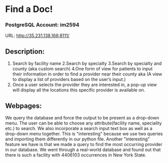 # Find a Doc!

### PostgreSQL Account: im2594

URL: http://35.231.138.166:8111/

## Description:
1. Search by facility name
2.Search by specialty
3.Search by specialty and county (aka custom search)
4.One form of view for patients to input their information in order to find a provider near their county aka (A view to display a list of providers based on the user’s input.)
5. Once a user selects the provider they are interested in, a pop-up view will display all the locations this specific provider is available on.

## Webpages: 
We query the database and force the output to be present as a drop-down menu. The user can be able to choose any attribute(facility name, speciality etc.) to search. We also incorporate
a search input text box as well as a drop-down menu together. This is "interesting" because we use two queries and importing them differently in our python file. Another "interesting" feature we have is that we made a query to find the most occurring provider in our database. We went through a real-world database and found out that there is such a facility with 4406103 occurrences in New York State.
